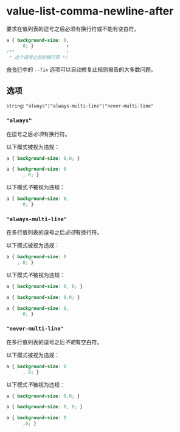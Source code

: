# value-list-comma-newline-after

要求在值列表的逗号之后必须有换行符或不能有空白符。

```css
a { background-size: 0,
      0; }            ↑
/**                   ↑
 * 这个逗号之后的换行符 */
```

[命令行](../../../docs/user-guide/cli.md#自动修复错误)中的 `--fix` 选项可以自动修复此规则报告的大多数问题。

## 选项

`string`: `"always"|"always-multi-line"|"never-multi-line"`

### `"always"`

在逗号之后*必须*有换行符。

以下模式被视为违规：

```css
a { background-size: 0,0; }
```

```css
a { background-size: 0
      , 0; }
```

以下模式*不*被视为违规：

```css
a { background-size: 0,
      0; }
```

### `"always-multi-line"`

在多行值列表的逗号之后*必须*有换行符。

以下模式被视为违规：

```css
a { background-size: 0
    , 0; }
```

以下模式*不*被视为违规：

```css
a { background-size: 0, 0; }
```

```css
a { background-size: 0,0; }
```

```css
a { background-size: 0,
      0; }
```

### `"never-multi-line"`

在多行值列表的逗号之后*不能*有空白符。

以下模式被视为违规：

```css
a { background-size: 0
      , 0; }
```

以下模式*不*被视为违规：

```css
a { background-size: 0,0; }
```

```css
a { background-size: 0, 0; }
```

```css
a { background-size: 0
      ,0; }
```
